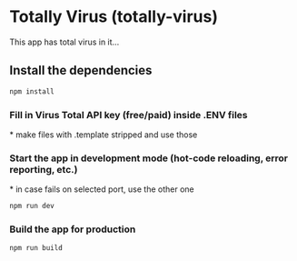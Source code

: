 # Totally Virus (totally-virus)

This app has total virus in it...

## Install the dependencies

```bash
npm install
```

### Fill in Virus Total API key (free/paid) inside .ENV files

\* make files with .template stripped and use those

### Start the app in development mode (hot-code reloading, error reporting, etc.)

\* in case fails on selected port, use the other one

```bash
npm run dev
```

### Build the app for production

```bash
npm run build
```
